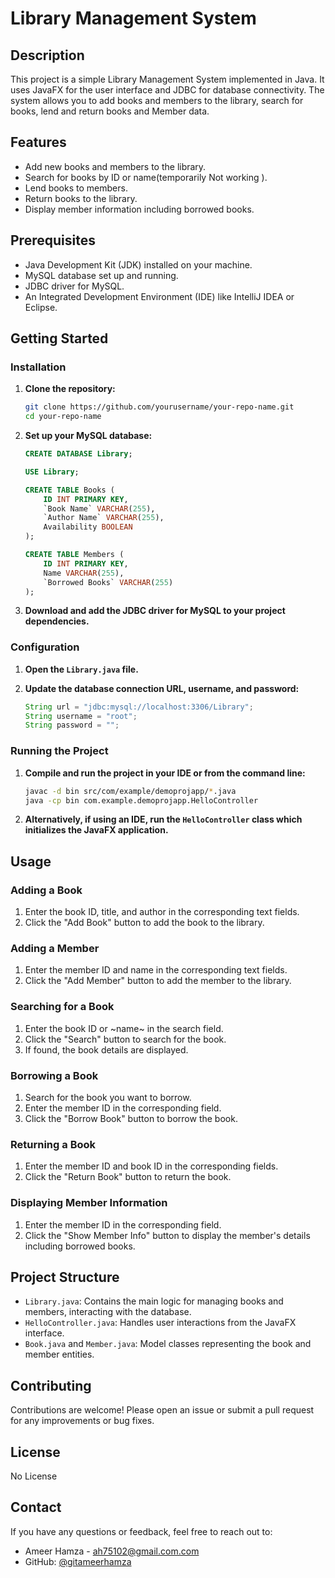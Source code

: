 # Library Management System

## Description

This project is a simple Library Management System implemented in Java. It uses JavaFX for the user interface and JDBC for database connectivity. The system allows you to add books and members to the library, search for books, lend and return books and Member data.

## Features

- Add new books and members to the library.
- Search for books by ID or name(temporarily Not working ).
- Lend books to members.
- Return books to the library.
- Display member information including borrowed books.

## Prerequisites

- Java Development Kit (JDK) installed on your machine.
- MySQL database set up and running.
- JDBC driver for MySQL.
- An Integrated Development Environment (IDE) like IntelliJ IDEA or Eclipse.

## Getting Started

### Installation

1. **Clone the repository:**

    ```bash
    git clone https://github.com/yourusername/your-repo-name.git
    cd your-repo-name
    ```

2. **Set up your MySQL database:**

    ```sql
    CREATE DATABASE Library;

    USE Library;

    CREATE TABLE Books (
        ID INT PRIMARY KEY,
        `Book Name` VARCHAR(255),
        `Author Name` VARCHAR(255),
        Availability BOOLEAN
    );

    CREATE TABLE Members (
        ID INT PRIMARY KEY,
        Name VARCHAR(255),
        `Borrowed Books` VARCHAR(255)
    );
    ```

3. **Download and add the JDBC driver for MySQL to your project dependencies.**

### Configuration

1. **Open the `Library.java` file.**
2. **Update the database connection URL, username, and password:**

    ```java
    String url = "jdbc:mysql://localhost:3306/Library";
    String username = "root";
    String password = "";
    ```

### Running the Project

1. **Compile and run the project in your IDE or from the command line:**

    ```bash
    javac -d bin src/com/example/demoprojapp/*.java
    java -cp bin com.example.demoprojapp.HelloController
    ```

2. **Alternatively, if using an IDE, run the `HelloController` class which initializes the JavaFX application.**

## Usage

### Adding a Book

1. Enter the book ID, title, and author in the corresponding text fields.
2. Click the "Add Book" button to add the book to the library.

### Adding a Member

1. Enter the member ID and name in the corresponding text fields.
2. Click the "Add Member" button to add the member to the library.

### Searching for a Book

1. Enter the book ID or ~name~ in the search field.
2. Click the "Search" button to search for the book.
3. If found, the book details are displayed.

### Borrowing a Book

1. Search for the book you want to borrow.
2. Enter the member ID in the corresponding field.
3. Click the "Borrow Book" button to borrow the book.

### Returning a Book

1. Enter the member ID and book ID in the corresponding fields.
2. Click the "Return Book" button to return the book.

### Displaying Member Information 

1. Enter the member ID in the corresponding field.
2. Click the "Show Member Info" button to display the member's details including borrowed books.

## Project Structure

- `Library.java`: Contains the main logic for managing books and members, interacting with the database.
- `HelloController.java`: Handles user interactions from the JavaFX interface.
- `Book.java` and `Member.java`: Model classes representing the book and member entities.

## Contributing

Contributions are welcome! Please open an issue or submit a pull request for any improvements or bug fixes.

## License

No License

## Contact

If you have any questions or feedback, feel free to reach out to:

- Ameer Hamza - [ah75102@gmail.com.com](mailto:ah75102@gmail.com)
- GitHub: [@gitameerhamza](https://github.com/gitameerhamza)
